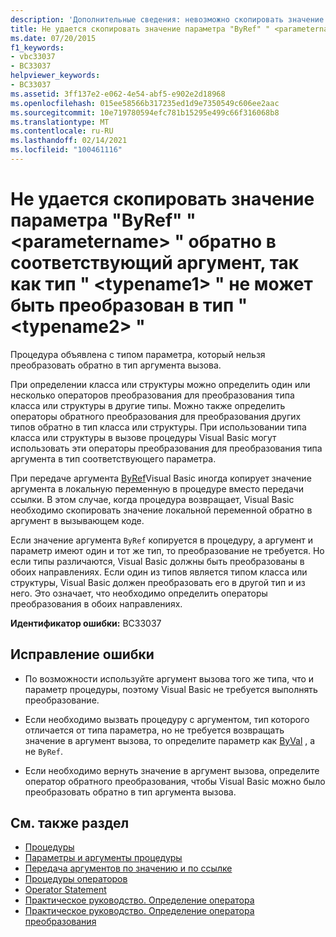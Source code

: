 ```yaml
---
description: 'Дополнительные сведения: невозможно скопировать значение параметра "ByRef" " <parametername> " обратно в соответствующий аргумент, так как тип " <typename1> " не может быть преобразован в тип " <typename2> "'
title: Не удается скопировать значение параметра "ByRef" " <parametername> " обратно в соответствующий аргумент, так как тип " <typename1> " не может быть преобразован в тип " <typename2> "
ms.date: 07/20/2015
f1_keywords:
- vbc33037
- BC33037
helpviewer_keywords:
- BC33037
ms.assetid: 3ff137e2-e062-4e54-abf5-e902e2d18968
ms.openlocfilehash: 015ee58566b317235ed1d9e7350549c606ee2aac
ms.sourcegitcommit: 10e719780594efc781b15295e499c66f316068b8
ms.translationtype: MT
ms.contentlocale: ru-RU
ms.lasthandoff: 02/14/2021
ms.locfileid: "100461116"
---
```

# <a name="cannot-copy-the-value-of-byref-parameter-parametername-back-to-the-matching-argument-because-type-typename1-cannot-be-converted-to-type-typename2"></a>Не удается скопировать значение параметра "ByRef" " \<parametername> " обратно в соответствующий аргумент, так как тип " \<typename1> " не может быть преобразован в тип " \<typename2> "

Процедура объявлена с типом параметра, который нельзя преобразовать обратно в тип аргумента вызова.  
  
 При определении класса или структуры можно определить один или несколько операторов преобразования для преобразования типа класса или структуры в другие типы. Можно также определить операторы обратного преобразования для преобразования других типов обратно в тип класса или структуры. При использовании типа класса или структуры в вызове процедуры Visual Basic могут использовать эти операторы преобразования для преобразования типа аргумента в тип соответствующего параметра.  
  
 При передаче аргумента [ByRef](../language-reference/modifiers/byref.md)Visual Basic иногда копирует значение аргумента в локальную переменную в процедуре вместо передачи ссылки. В этом случае, когда процедура возвращает, Visual Basic необходимо скопировать значение локальной переменной обратно в аргумент в вызывающем коде.  
  
 Если значение аргумента `ByRef` копируется в процедуру, а аргумент и параметр имеют один и тот же тип, то преобразование не требуется. Но если типы различаются, Visual Basic должны быть преобразованы в обоих направлениях. Если один из типов является типом класса или структуры, Visual Basic должен преобразовать его в другой тип и из него. Это означает, что необходимо определить операторы преобразования в обоих направлениях.  
  
 **Идентификатор ошибки:** BC33037  
  
## <a name="to-correct-this-error"></a>Исправление ошибки  
  
- По возможности используйте аргумент вызова того же типа, что и параметр процедуры, поэтому Visual Basic не требуется выполнять преобразование.  
  
- Если необходимо вызвать процедуру с аргументом, тип которого отличается от типа параметра, но не требуется возвращать значение в аргумент вызова, то определите параметр как [ByVal](../language-reference/modifiers/byval.md) , а не `ByRef`.  
  
- Если необходимо вернуть значение в аргумент вызова, определите оператор обратного преобразования, чтобы Visual Basic можно было преобразовать обратно в тип аргумента вызова.  
  
## <a name="see-also"></a>См. также раздел

- [Процедуры](../programming-guide/language-features/procedures/index.md)
- [Параметры и аргументы процедуры](../programming-guide/language-features/procedures/procedure-parameters-and-arguments.md)
- [Передача аргументов по значению и по ссылке](../programming-guide/language-features/procedures/passing-arguments-by-value-and-by-reference.md)
- [Процедуры операторов](../programming-guide/language-features/procedures/operator-procedures.md)
- [Operator Statement](../language-reference/statements/operator-statement.md)
- [Практическое руководство. Определение оператора](../programming-guide/language-features/procedures/how-to-define-an-operator.md)
- [Практическое руководство. Определение оператора преобразования](../programming-guide/language-features/procedures/how-to-define-a-conversion-operator.md)
